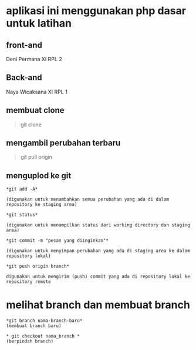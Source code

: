 # aplikasi ini menggunakan php dasar untuk latihan 

## front-and
   Deni Permana XI RPL 2

## Back-and
   Naya Wicaksana XI RPL 1

## membuat clone
> git clone <link dari github>

## mengambil perubahan terbaru
> git pull origin <branch-nya>

## menguplod ke git

``` 
*git add -A*

(digunakan untuk menambahkan semua perubahan yang ada di dalam repository ke staging area)

*git status* 

(digunakan untuk menampilkan status dari working directory dan staging area)

*git commit -m "pesan yang diinginkan"*

(digunakan untuk menyimpan perubahan yang ada di staging area ke dalam repository lokal)

*git push origin branch*

digunakan untuk mengirim (push) commit yang ada di repository lokal ke repository remote

```

# melihat branch dan membuat branch
``` 
*git branch nama-branch-baru*
(membuat branch baru) 

* git checkout nama_branch *
(berpindah branch)
```